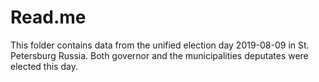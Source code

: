 # Read.me

This folder contains data from the unified election day 2019-08-09 in St. Petersburg Russia. Both governor and the municipalities deputates were elected this day.